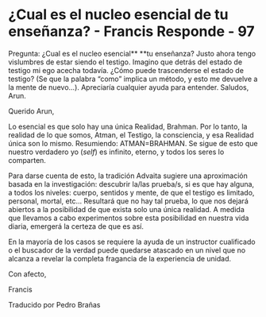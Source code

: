 # ¿Cual es el nucleo esencial de tu enseñanza? - Francis Responde - 97 

Pregunta: ¿Cual es el nucleo esencial** **tu enseñanza? Justo ahora tengo vislumbres de estar siendo el testigo. Imagino que detrás del estado de testigo mi ego acecha todavía. ¿Cómo puede trascenderse el estado de testigo? (Se que la palabra “como” implica un método, y esto me devuelve a la mente de nuevo...). Apreciaría cualquier ayuda para entender. Saludos, Arun.

Querido Arun,

Lo esencial es que solo hay una única Realidad, Brahman. Por lo tanto, la realidad de lo que somos, Atman, el Testigo, la consciencia, y esa Realidad única son lo mismo. Resumiendo: ATMAN=BRAHMAN. Se sigue de esto que nuestro verdadero yo (_self_) es infinito, eterno, y todos los seres lo comparten.

Para darse cuenta de esto, la tradición Advaita sugiere una aproximación basada en la investigación: descubrir la/las prueba/s, si es que hay alguna, a todos los niveles: cuerpo, sentidos y mente, de que el testigo es limitado, personal, mortal, etc... Resultará que no hay tal prueba, lo que nos dejará abiertos a la posibilidad de que exista solo una única realidad. A medida que llevamos a cabo experimentos sobre esta posibilidad en nuestra vida diaria, emergerá la certeza de que es así.

En la mayoría de los casos se requiere la ayuda de un instructor cualificado o el buscador de la verdad puede quedarse atascado en un nivel que no alcanza a revelar la completa fragancia de la experiencia de unidad.

Con afecto,

Francis

Traducido por Pedro Brañas

